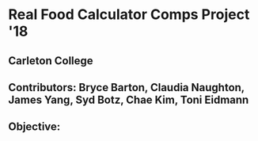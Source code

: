 # Real Food Calculator Comps Project '18

## Carleton College
## Contributors: Bryce Barton, Claudia Naughton, James Yang, Syd Botz, Chae Kim, Toni Eidmann

## Objective:
